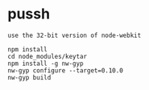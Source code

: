 pussh
=====
    
    use the 32-bit version of node-webkit

    npm install
    cd node_modules/keytar
    npm install -g nw-gyp
    nw-gyp configure --target=0.10.0
    nw-gyp build
